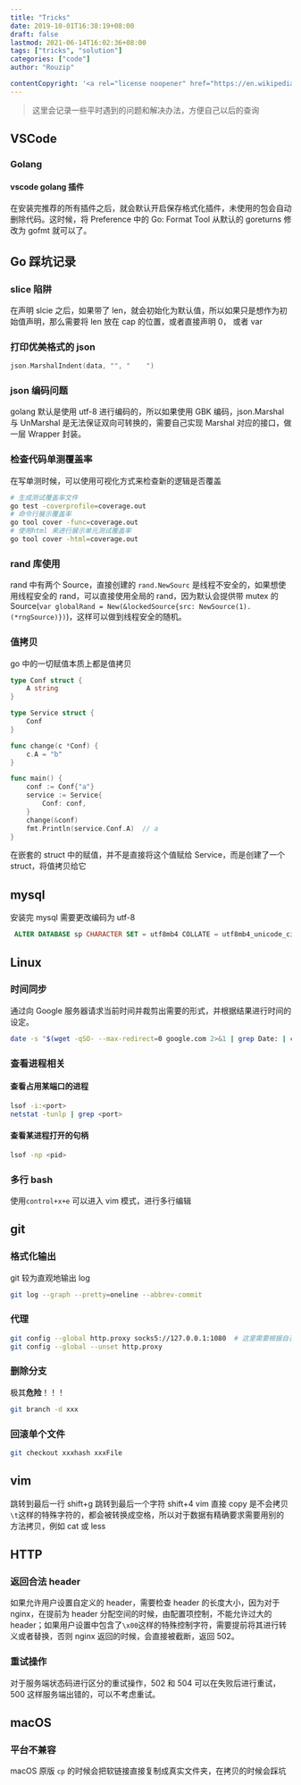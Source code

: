 ```yaml
---
title: "Tricks"
date: 2019-10-01T16:38:19+08:00
draft: false
lastmod: 2021-06-14T16:02:36+08:00
tags: ["tricks", "solution"]
categories: ["code"]
author: "Rouzip"

contentCopyright: '<a rel="license noopener" href="https://en.wikipedia.org/wiki/Wikipedia:Text_of_Creative_Commons_Attribution-ShareAlike_3.0_Unported_License" target="_blank">Creative Commons Attribution-ShareAlike License</a>'
---
```


> 这里会记录一些平时遇到的问题和解决办法，方便自己以后的查询

<!--more-->

## VSCode

### Golang

#### vscode golang 插件

在安装完推荐的所有插件之后，就会默认开启保存格式化插件，未使用的包会自动删除代码。这时候，将 Preference 中的 Go: Format Tool 从默认的 goreturns 修改为 gofmt 就可以了。

## Go 踩坑记录

### slice 陷阱

在声明 slcie 之后，如果带了 len，就会初始化为默认值，所以如果只是想作为初始值声明，那么需要将 len 放在 cap 的位置，或者直接声明 0， 或者 var

### 打印优美格式的 json

```go
json.MarshalIndent(data, "", "    ")
```

### json 编码问题

golang 默认是使用 utf-8 进行编码的，所以如果使用 GBK 编码，json.Marshal 与 UnMarshal 是无法保证双向可转换的，需要自己实现 Marshal 对应的接口，做一层 Wrapper 封装。

### 检查代码单测覆盖率

在写单测时候，可以使用可视化方式来检查新的逻辑是否覆盖

```bash
# 生成测试覆盖率文件
go test -coverprofile=coverage.out
# 命令行展示覆盖率
go tool cover -func=coverage.out
# 使用html 来进行展示单元测试覆盖率
go tool cover -html=coverage.out
```

### rand 库使用

rand 中有两个 Source，直接创建的 `rand.NewSourc` 是线程不安全的，如果想使用线程安全的 rand，可以直接使用全局的 rand，因为默认会提供带 mutex 的 Source(`var globalRand = New(&lockedSource{src: NewSource(1).(*rngSource)})`)，这样可以做到线程安全的随机。

### 值拷贝

go 中的一切赋值本质上都是值拷贝

```go
type Conf struct {
    A string
}

type Service struct {
    Conf
}

func change(c *Conf) {
    c.A = "b"
}

func main() {
    conf := Conf{"a"}
    service := Service{
        Conf: conf,
    }
    change(&conf)
    fmt.Println(service.Conf.A)  // a
}
```

在嵌套的 struct 中的赋值，并不是直接将这个值赋给 Service，而是创建了一个 struct，将值拷贝给它

## mysql

安装完 mysql 需要更改编码为 utf-8

```sql
 ALTER DATABASE sp CHARACTER SET = utf8mb4 COLLATE = utf8mb4_unicode_ci;
```

## Linux

### 时间同步

通过向 Google 服务器请求当前时间并裁剪出需要的形式，并根据结果进行时间的设定。

```bash
date -s "$(wget -qSO- --max-redirect=0 google.com 2>&1 | grep Date: | cut -d' ' -f5-8)Z"
```

### 查看进程相关

#### 查看占用某端口的进程

```bash
lsof -i:<port>
netstat -tunlp | grep <port>
```

#### 查看某进程打开的句柄

```bash
lsof -np <pid>
```

### 多行 bash

使用`control+x+e` 可以进入 vim 模式，进行多行编辑

## git

### 格式化输出

git 较为直观地输出 log

```bash
git log --graph --pretty=oneline --abbrev-commit
```

### 代理

```bash
git config --global http.proxy socks5://127.0.0.1:1080  # 这里需要根据自己本地开放端口的不同进行设置
git config --global --unset http.proxy
```

### 删除分支

极其**危险**！！！

```bash
git branch -d xxx
```

### 回滚单个文件

```bash
git checkout xxxhash xxxFile
```

## vim

跳转到最后一行
shift+g
跳转到最后一个字符
shift+4
vim 直接 copy 是不会拷贝`\t`这样的特殊字符的，都会被转换成空格，所以对于数据有精确要求需要用别的方法拷贝，例如 cat 或 less

## HTTP

### 返回合法 header

如果允许用户设置自定义的 header，需要检查 header 的长度大小，因为对于 nginx，在提前为 header 分配空间的时候，由配置项控制，不能允许过大的 header；如果用户设置中包含了`\x00`这样的特殊控制字符，需要提前将其进行转义或者替换，否则 nginx 返回的时候，会直接被截断，返回 502。

### 重试操作

对于服务端状态码进行区分的重试操作，502 和 504 可以在失败后进行重试，500 这样服务端出错的，可以不考虑重试。

## macOS

### 平台不兼容

macOS 原版 `cp` 的时候会把软链接直接复制成真实文件夹，在拷贝的时候会踩坑
